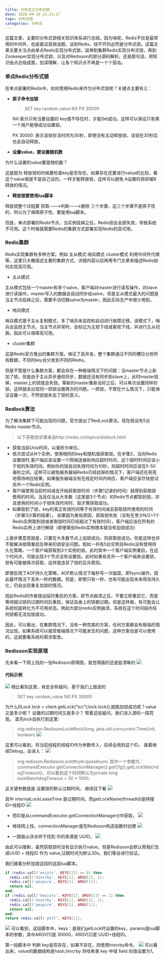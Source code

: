```yaml
---
title: 分布式之分布式锁
date: 2020-04-19 21:21:17
tags: 分布式锁
categories: 分布式
---
```


这篇文章，主要的分布式锁相关知识体系进行总结。因为啥呢，Redis不仅是最常用的中间件，也是面试高频话题。谈到Redis，绕不开的必然是分布式锁。这篇文章主要关注点由单点Redis实现分布式锁，延伸到集群Redis实现分布式锁，再到Zookeeper实现分布式锁，以及对Redisson的部分源码解析。还是那句话，把知识由点总结成面，加深理解，让各个知识点不再是一个个孤岛。

<!-- more -->

### 单点Redis分布式锁

在单点部署的Redis中，如何使用Redis来作为分布式锁呢？关键点主要有三：

* **原子命令加锁**

  > SET key random_value NX PX 30000

  NX:表示只有当要设置的 key值不存在时，才能Set成功。这样可以保证只有第一个用户能够成功设置锁。

  PX 30000: 表示该锁存活时间为30秒，即使没有主动释放锁，该锁在30秒后也会自动释放。

* **设置value，要设置随机数**

为什么设置的value要是随机数？

这是因为 释放锁的时候要检查key是否存在，如果存在还要进行value的比较，看这个value值是不是自己设的，一样才能释放锁，这样可以避免 A设置的锁却被B释放的情况。

* **释放锁要使用lua脚本**

释放锁整个过程要 获取--->判断--->删除 三个步骤，这三个步骤不是原子性的，所以为了保障原子性，要是用lua脚本。



但是，单点部署的Redis节点，当实例挂掉之后，Redis锁会全部失效，导致系统不可用。这个时候就需要Redis的集群方式部署实现Redis的高可用。

### Redis集群

Redis实现集群有多种方案。例如 主从模式 哨兵模式 cluster模式 利用中间件代理等。这里只大概描述主要的集群方式，详细内容以后再用专门文章来描述Redis如何实现高可用。

* 主从模式

主从模式包括一个master和多个salve，客户端对master进行读写操作，对slave进行读操作。master写入的数据会自动同步给salve，但是主从模式最大的问题是 当主节点挂掉之后，需要手动切换salve为master，因此实际生产中很少用到。

* 哨兵模式

哨兵模式基于主从复制模式，多了哨兵来监控和自动进行故障迁移。该模式下，哨兵会监控主节点，当主节点异常时，会标记为主观下线或客观下线，并进行主从切换。因此可以保障高可用。

* cluster集群

这是Redis官方推出的集群方案。保证了高并发，整个集群通过不同的槽位分担所有数据，不同的key会分发到不同的Redis。



但是不管是什么集群方案，都会存在一种极端情况下的问题：当master节点上新加了锁，但是由于主从异步通信同步，数据还没有同步到slave上，此时master挂掉，master上的锁就会失效。等新的master重新设好之后，可以再次设置同样的锁，这样就会出现同一把锁设置两次的问题。一把锁，不管在什么情况下，只能保证设置一次，不然锁就失去了锁的意义。

### Redlock算法

为了解决集群下可能出现的问题，官方提出了RedLock算法。现在假设有5台Redis master节点。
> 以下获取锁步骤来自http://redis.cn/topics/distlock.html

* 获取当前Unix时间，以毫秒为单位。
* 依次尝试从N个实例，使用相同的key和随机值获取锁。在步骤2，当向Redis设置锁时,客户端应该设置一个网络连接和响应超时时间，这个超时时间应该小于锁的失效时间。例如你的锁自动失效时间为10秒，则超时时间应该在5-50毫秒之间。这样可以避免服务器端Redis已经挂掉的情况下，客户端还在死死地等待响应结果。如果服务器端没有在规定时间内响应，客户端应该尽快尝试另外一个Redis实例。
* 客户端使用当前时间减去开始获取锁时间（步骤1记录的时间）就得到获取锁使用的时间。当且仅当从大多数（这里是3个节点）的Redis节点都取到锁，并且使用的时间小于锁失效时间时，锁才算获取成功。
* 如果取到了锁，key的真正有效时间等于有效时间减去获取锁所使用的时间（步骤3计算的结果）。
如果因为某些原因，获取锁失败（没有在至少N/2+1个Redis实例取到锁或者取锁时间已经超过了有效时间），客户端应该在所有的Redis实例上进行解锁（即便某些Redis实例根本就没有加锁成功）

上面步骤意思就是，只要在大多数节点上加锁成功，则获取锁成功。但是这样也并不能解决故障重启后带来的锁安全问题。假如一共有5台实例且Redis没有使用持久化策略，一个客户端获取到3个实例的锁。此时其中一个客户端实例重启，在这个时间点，可能出现3个节点没有设置锁。此时如果有另外一个客户端来设置锁，锁有可能被再次获取，这样就违背了锁的互斥原则。

即使启用了AOF持久化策略，AOF默认情况下每秒写一次磁盘，即fsync操作，因此最坏情况下丢失一秒的数据。但是，即使只有一秒，也有可能出现未来得及持久化，仍会出现重复加锁的情况。

因此Redis的作者提出延时重启的方案，即节点崩溃之后，不要立即重启它，而是等待超过锁的过期时间后重启，保证自身上的锁都过期。但是这样做，有可能会让系统彻底转化为不可用状态。例如大部分redis实例崩溃，系统在这个时间段内任何锁都无法加锁成功。

因此，可以看出，在集群情况下，没有一种完美的方案，任何方案都会有极端的情况出现。如果系统可以接受极端情况下可能发生的问题，这种方案也是可以使用的，这就要看系统的需求取舍。

### Redisson实现原理

先来看一下网上找的一张Redisson原理图，我觉得画的还是挺清晰的
![](redisLock/redisson.png)

#### 代码示例
![](redisLock/code.jpg)
相比看到这里，肯定会有疑问，基于我们上面说的
> SET key random_value NX PX 30000

为什么RLock lock = client.getLock("lcc");lock.lock();就能加锁成功呢？value又是多少呢？ 设置的过期时间又是多少？
带着这些疑问，我们进入源码一探究竟。
首先lock会执行到这里:
> org.redisson.RedissonLock#lock(long, java.util.concurrent.TimeUnit, boolean)
![](redisLock/lock1.jpg)

这里可以看到，将当前线程的线程ID作为参数传入，后续会用到这个ID。
接着继续Debug，会进入：
![](redisLock/lock2.jpg)
> org.redisson.RedissonLock#tryAcquireAsync
> 其中一个参数为：commandExecutor.getConnectionManager().getCfg().getLockWatchdogTimeout()，可以看到这个时间默认为private long lockWatchdogTimeout = 30 * 1000;

这关键参数就是 设置锁的默认过期时间。
继续往下看
![](redisLock/lock3.jpg)

其中 internalLockLeaseTime 是过期时间，而getLockName(threadId)是拼接ID+线程ID
![](redisLock/lock5.jpg)

* 而ID是从commandExecutor.getConnectionManager()中获取，
![](redisLock/lock6.jpg)

* 继续网上找，connectionManager是在Redisson构造函数时创建
![](redisLock/lock7.jpg)
* 一路跋山涉水终于找到 ID的来源是 UUID。
![](redisLock/lock8.jpg)

由此可以推断，虽然获取锁时没有显示执行value，但是Redisson会默认帮我们生成UUID + 线程ID 作为 value,过期时间为默认30s。我们等会进行验证。

我们接着分析加锁这段的这段lua脚本。
```lua
if (redis.call('exists', KEYS[1]) == 0) then  
  redis.call('hincrby', KEYS[1], ARGV[2], 1);  
  redis.call('pexpire', KEYS[1], ARGV[1]);  
  return nil;  
end; 
if (redis.call('hexists', KEYS[1], ARGV[2]) == 1) then 
  redis.call('hincrby', KEYS[1], ARGV[2], 1); 
  redis.call('pexpire', KEYS[1], ARGV[1]); 
  return nil; 
end; 
return redis.call('pttl', KEYS[1]);
```
![](redisLock/lock4.jpg)
可以看到，这段脚本中，keys：是我们getLock时设置的key，params是lua脚本的参数，其中ARGV[1]是 30000，ARGV[2]是 UUID+线程ID。

第一段脚本中 判断 key是否存在，如果不存在，则使用hincrby命令。
![](redisLock/hincrby.jpg)
可以看出来，value的数据结构是hash,hincrby 将哈希表 key 中域 field 的值设置为1。